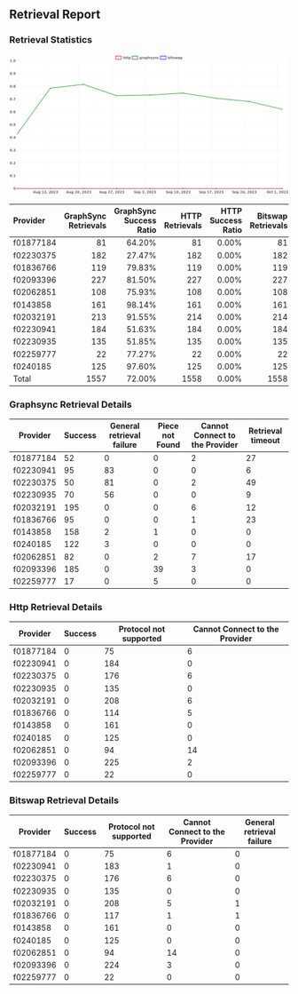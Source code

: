 ## Retrieval Report
### Retrieval Statistics
<img src="https://raw.githubusercontent.com/data-preservation-programs/filplus-checker-assets/main/filecoin-project/filecoin-plus-large-datasets/issues/2067/1696644403855.png"/>

| Provider  | GraphSync Retrievals | GraphSync Success Ratio | HTTP Retrievals | HTTP Success Ratio | Bitswap Retrievals | Bitswap Success Ratio |
| :-------- | -------------------: | ----------------------: | --------------: | -----------------: | -----------------: | --------------------: |
| f01877184 |                   81 |                  64.20% |              81 |              0.00% |                 81 |                 0.00% |
| f02230375 |                  182 |                  27.47% |             182 |              0.00% |                182 |                 0.00% |
| f01836766 |                  119 |                  79.83% |             119 |              0.00% |                119 |                 0.00% |
| f02093396 |                  227 |                  81.50% |             227 |              0.00% |                227 |                 0.00% |
| f02062851 |                  108 |                  75.93% |             108 |              0.00% |                108 |                 0.00% |
| f0143858  |                  161 |                  98.14% |             161 |              0.00% |                161 |                 0.00% |
| f02032191 |                  213 |                  91.55% |             214 |              0.00% |                214 |                 0.00% |
| f02230941 |                  184 |                  51.63% |             184 |              0.00% |                184 |                 0.00% |
| f02230935 |                  135 |                  51.85% |             135 |              0.00% |                135 |                 0.00% |
| f02259777 |                   22 |                  77.27% |              22 |              0.00% |                 22 |                 0.00% |
| f0240185  |                  125 |                  97.60% |             125 |              0.00% |                125 |                 0.00% |
| Total     |                 1557 |                  72.00% |            1558 |              0.00% |               1558 |                 0.00% |

### Graphsync Retrieval Details
| Provider  | Success | General retrieval failure | Piece not Found | Cannot Connect to the Provider | Retrieval timeout |
| --------- | ------- | ------------------------- | --------------- | ------------------------------ | ----------------- |
| f01877184 | 52      | 0                         | 0               | 2                              | 27                |
| f02230941 | 95      | 83                        | 0               | 0                              | 6                 |
| f02230375 | 50      | 81                        | 0               | 2                              | 49                |
| f02230935 | 70      | 56                        | 0               | 0                              | 9                 |
| f02032191 | 195     | 0                         | 0               | 6                              | 12                |
| f01836766 | 95      | 0                         | 0               | 1                              | 23                |
| f0143858  | 158     | 2                         | 1               | 0                              | 0                 |
| f0240185  | 122     | 3                         | 0               | 0                              | 0                 |
| f02062851 | 82      | 0                         | 2               | 7                              | 17                |
| f02093396 | 185     | 0                         | 39              | 3                              | 0                 |
| f02259777 | 17      | 0                         | 5               | 0                              | 0                 |

### Http Retrieval Details
| Provider  | Success | Protocol not supported | Cannot Connect to the Provider |
| --------- | ------- | ---------------------- | ------------------------------ |
| f01877184 | 0       | 75                     | 6                              |
| f02230941 | 0       | 184                    | 0                              |
| f02230375 | 0       | 176                    | 6                              |
| f02230935 | 0       | 135                    | 0                              |
| f02032191 | 0       | 208                    | 6                              |
| f01836766 | 0       | 114                    | 5                              |
| f0143858  | 0       | 161                    | 0                              |
| f0240185  | 0       | 125                    | 0                              |
| f02062851 | 0       | 94                     | 14                             |
| f02093396 | 0       | 225                    | 2                              |
| f02259777 | 0       | 22                     | 0                              |

### Bitswap Retrieval Details
| Provider  | Success | Protocol not supported | Cannot Connect to the Provider | General retrieval failure |
| --------- | ------- | ---------------------- | ------------------------------ | ------------------------- |
| f01877184 | 0       | 75                     | 6                              | 0                         |
| f02230941 | 0       | 183                    | 1                              | 0                         |
| f02230375 | 0       | 176                    | 6                              | 0                         |
| f02230935 | 0       | 135                    | 0                              | 0                         |
| f02032191 | 0       | 208                    | 5                              | 1                         |
| f01836766 | 0       | 117                    | 1                              | 1                         |
| f0143858  | 0       | 161                    | 0                              | 0                         |
| f0240185  | 0       | 125                    | 0                              | 0                         |
| f02062851 | 0       | 94                     | 14                             | 0                         |
| f02093396 | 0       | 224                    | 3                              | 0                         |
| f02259777 | 0       | 22                     | 0                              | 0                         |

